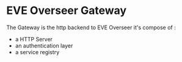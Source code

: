 # EVE Overseer Gateway

The Gateway is the http backend to EVE Overseer it's compose of :

  - a HTTP Server
  - an authentication layer
  - a service registry
